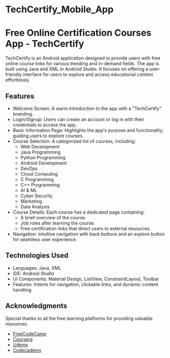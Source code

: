 # TechCertify_Mobile_App
# Free Online Certification Courses App - TechCertify

TechCertify is an Android application designed to provide users with free online course links for various trending and in-demand fields. The app is built using Java and XML in Android Studio. It focuses on offering a user-friendly interface for users to explore and access educational content effortlessly.

## Features

- Welcome Screen: A warm introduction to the app with a "TechCertify" branding.
- Login/Signup: Users can create an account or log in with their credentials to access the app.
- Basic Information Page: Highlights the app's purpose and functionality, guiding users to explore courses.
- Course Selection: A categorized list of courses, including:
  - Web Development
  - Java Programming
  - Python Programming
  - Android Development
  - DevOps
  - Cloud Computing
  - C Programming
  - C++ Programming
  - AI & ML
  - Cyber Security
  - Marketing
  - Data Analysis
- Course Details: Each course has a dedicated page containing:
  - A brief overview of the course.
  - Job roles after learning the course.
  - Free certification links that direct users to external resources.
- Navigation: Intuitive navigation with back buttons and an explore button for seamless user experience.

## Technologies Used

- Languages: Java, XML
- IDE: Android Studio
- UI Components: Material Design, ListView, ConstraintLayout, Toolbar
- Features: Intents for navigation, clickable links, and dynamic content handling.

## Acknowledgments

Special thanks to all the free learning platforms for providing valuable resources:
- [FreeCodeCamp](https://www.freecodecamp.org/)
- [Coursera](https://www.coursera.org/)
- [Udemy](https://www.udemy.com/)
- [Codecademy](https://www.codecademy.com/)
